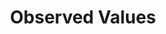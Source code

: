 ---
title: "Observed Values"

categories: ['']

tags: ['Observed', 'Values']

arabic: ['القيم المرصودة']

publishers: ['معجم مصطلحات التعلم الآلي والتعلم العميق وعلم البيانات']

types: "word"

slug: ""
---